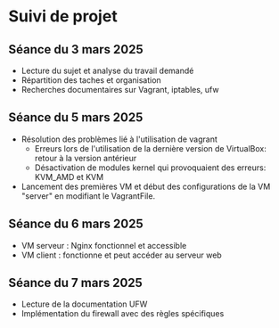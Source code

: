 # Suivi de projet

## Séance du 3 mars 2025
- Lecture du sujet et analyse du travail demandé
- Répartition des taches et organisation
- Recherches documentaires sur Vagrant, iptables, ufw

## Séance du 5 mars 2025
- Résolution des problèmes lié à l'utilisation de vagrant
    - Erreurs lors de l'utilisation de la dernière version de VirtualBox: retour à la version antérieur
    - Désactivation de modules kernel qui provoquaient des erreurs: KVM_AMD et KVM
- Lancement des premières VM et début des configurations de la VM "server" en modifiant le VagrantFile.

## Séance du 6 mars 2025
- VM serveur : Nginx fonctionnel et accessible
- VM client : fonctionne et peut accéder au serveur web

## Séance du 7 mars 2025
- Lecture de la documentation UFW
- Implémentation du firewall avec des règles spécifiques